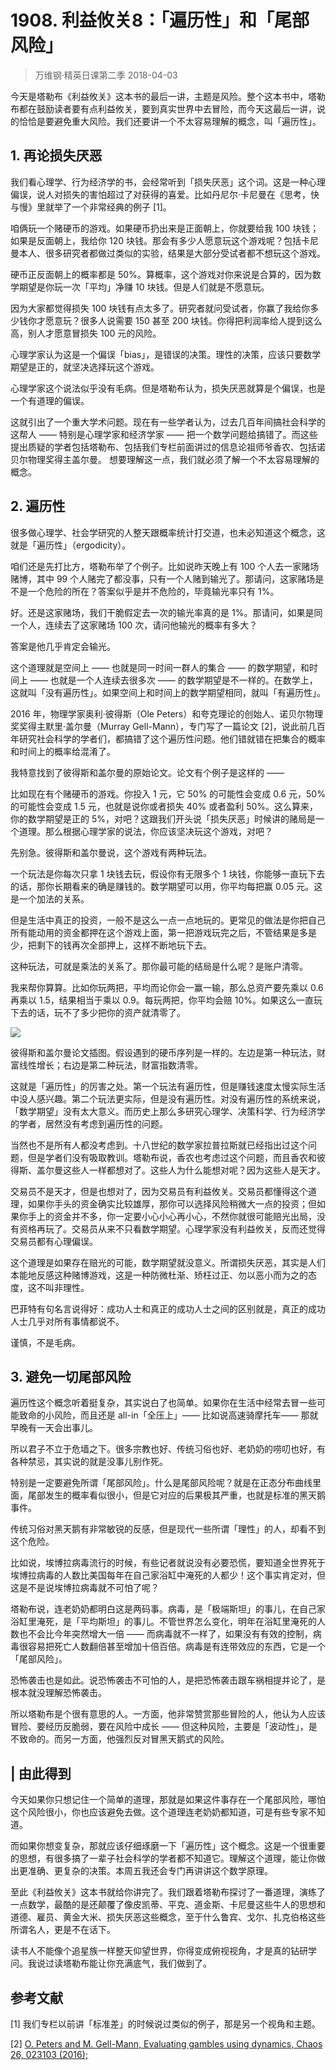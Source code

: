 # 1908. 利益攸关8：「遍历性」和「尾部风险」
> 万维钢·精英日课第二季
2018-04-03

今天是塔勒布《利益攸关》这本书的最后一讲，主题是风险。整个这本书中，塔勒布都在鼓励读者要有点利益攸关，要到真实世界中去冒险，而今天这最后一讲，说的恰恰是要避免重大风险。我们还要讲一个不太容易理解的概念，叫「遍历性」。

## 1. 再论损失厌恶
我们看心理学、行为经济学的书，会经常听到「损失厌恶」这个词。这是一种心理偏误，说人对损失的害怕超过了对获得的喜爱。比如丹尼尔·卡尼曼在《思考，快与慢》里就举了一个非常经典的例子 [1]。

咱俩玩一个赌硬币的游戏。如果硬币扔出来是正面朝上，你就要给我 100 块钱；如果是反面朝上，我给你 120 块钱。那会有多少人愿意玩这个游戏呢？包括卡尼曼本人、很多研究者都做过类似的实验，结果是大部分受试者都不想玩这个游戏。

硬币正反面朝上的概率都是 50%。算概率，这个游戏对你来说是合算的，因为数学期望是你玩一次「平均」净赚 10 块钱。但是人们就是不愿意玩。

因为大家都觉得损失 100 块钱有点太多了。研究者就问受试者，你赢了我给你多少钱你才愿意玩？很多人说需要 150 甚至 200 块钱。你得把利润率给人提到这么高，别人才愿意冒损失 100 元的风险。

心理学家认为这是一个偏误「bias」，是错误的决策。理性的决策，应该只要数学期望是正的，就坚决选择玩这个游戏。

心理学家这个说法似乎没有毛病。但是塔勒布认为，损失厌恶就算是个偏误，也是一个有道理的偏误。

这就引出了一个重大学术问题。现在有一些学者认为，过去几百年间搞社会科学的这帮人 —— 特别是心理学家和经济学家 —— 把一个数学问题给搞错了。而这些提出质疑的学者包括塔勒布、包括我们专栏前面讲过的信息论祖师爷香农、包括诺贝尔物理奖得主盖尔曼。
想要理解这一点，我们就必须了解一个不太容易理解的概念。

## 2. 遍历性
很多做心理学、社会学研究的人整天跟概率统计打交道，也未必知道这个概念，这就是「遍历性」（ergodicity）。

咱们还是先打比方，塔勒布举了个例子。比如说昨天晚上有 100 个人去一家赌场赌博，其中 99 个人赌完了都没事，只有一个人赌到输光了。那请问，这家赌场是不是一个危险的所在？答案似乎是并不危险的，毕竟输光率只有 1%。

好。还是这家赌场，我们干脆假定去一次的输光率真的是 1%。那请问，如果是同一个人，连续去了这家赌场 100 次，请问他输光的概率有多大？

答案是他几乎肯定会输光。

这个道理就是空间上 —— 也就是同一时间一群人的集合 —— 的数学期望，和时间上 —— 也就是一个人连续去很多次 —— 的数学期望是不一样的。在数学上，这就叫「没有遍历性」。如果空间上和时间上的数学期望相同，就叫「有遍历性」。

2016 年，物理学家奥利·彼得斯（Ole Peters）和夸克理论的创始人、诺贝尔物理奖奖得主默里·盖尔曼（Murray Gell-Mann），专门写了一篇论文 [2]，说此前几百年研究社会科学的学者们，都搞错了这个遍历性问题。他们错就错在把集合的概率和时间上的概率给混淆了。

我特意找到了彼得斯和盖尔曼的原始论文。论文有个例子是这样的 ——

比如现在有个赌硬币的游戏。你投入 1 元，它 50% 的可能性会变成 0.6 元，50% 的可能性会变成 1.5 元，也就是说你或者损失 40% 或者盈利 50%。这么算来，你的数学期望是正的 5%，对吧？这跟我们开头说「损失厌恶」时候讲的赌局是一个道理。那么根据心理学家的说法，你应该坚决玩这个游戏，对吧？

先别急。彼得斯和盖尔曼说，这个游戏有两种玩法。

一个玩法是你每次只拿 1 块钱去玩，假设你有无限多个 1 块钱，你能够一直玩下去的话，那你长期看来的确是赚钱的。数学期望可以用，你平均每把赢 0.05 元。这是一个加法的关系。

但是生活中真正的投资，一般不是这么一点一点地玩的。更常见的做法是你把自己所有能动用的资金都押在这个游戏上面，第一把游戏玩完之后，不管结果是多是少，把剩下的钱再次全部押上，这样不断地玩下去。

这种玩法，可就是乘法的关系了。那你最可能的结局是什么呢？是账户清零。

我来帮你算算。比如你玩两把，平均而论你会一赢一输，那么总资产要先乘以 0.6 再乘以 1.5，结果相当于乘以 0.9。每玩两把，你平均会赔 10%。如果这么一直玩下去的话，玩不了多少把你的资产就清零了。

![](https://raw.githubusercontent.com/dalong0514/selfstudy/master/图片链接/万维钢/2018075.jpg)

彼得斯和盖尔曼论文插图。假设遇到的硬币序列是一样的。左边是第一种玩法，财富线性增长；右边是第二种玩法，财富指数清零。

这就是「遍历性」的厉害之处。第一个玩法有遍历性，但是赚钱速度太慢实际生活中没人感兴趣。第二个玩法更实际，但是没有遍历性。对没有遍历性的系统来说，「数学期望」没有太大意义。而历史上那么多研究心理学、决策科学、行为经济学的学者，居然没有考虑到遍历性的问题。

当然也不是所有人都没考虑到。十八世纪的数学家拉普拉斯就已经指出过这个问题，但是学者们没有吸取教训。塔勒布说，香农也考虑过这个问题，而且香农和彼得斯、盖尔曼这些人一样都想对了。这些人为什么能想对呢？因为这些人是天才。

交易员不是天才，但是也想对了，因为交易员有利益攸关。交易员都懂得这个道理，如果你手头的资金确实比较雄厚，那你可以选择风险稍微大一点的投资；但如果你手上的资金并不多，你一定要小心小心再小心，不然你就很可能赔光出局，没有资格再玩了。交易员从来不只看数学期望。心理学家没有利益攸关，反而还觉得交易员都有心理偏误。

这个道理是如果存在赔光的可能，数学期望就没意义。所谓损失厌恶，其实是人们本能地反感这种赌博游戏，这是一种防微杜渐、矫枉过正、勿以恶小而为之的态度，这不叫非理性。

巴菲特有句名言说得好：成功人士和真正的成功人士之间的区别就是，真正的成功人士几乎对所有事情都说不。

谨慎，不是毛病。

## 3. 避免一切尾部风险
遍历性这个概念听着挺复杂，其实说白了也简单。如果你在生活中经常去冒一些可能致命的小风险，而且还是 all-in「全压上」—— 比如说高速骑摩托车—— 那就早晚有一天会出事儿。

所以君子不立于危墙之下。很多宗教也好、传统习俗也好、老奶奶的唠叨也好，有各种禁忌，其实说的就是没事儿别作死。

特别是一定要避免所谓「尾部风险」。什么是尾部风险呢？就是在正态分布曲线里面，尾部发生的概率看似很小，但是它对应的后果极其严重，也就是标准的黑天鹅事件。

传统习俗对黑天鹅有非常敏锐的反感，但是现代一些所谓「理性」的人，却看不到这个危险。

比如说，埃博拉病毒流行的时候，有些记者就说没有必要恐慌，要知道全世界死于埃博拉病毒的人数比美国每年在自己家浴缸中淹死的人都少！这个事实肯定对，但这是不是说埃博拉病毒就不可怕了呢？

塔勒布说，连老奶奶都明白这是两码事。病毒，是「极端斯坦」的事儿，在自己家浴缸里淹死，是「平均斯坦」的事儿。不管世界怎么变化，明年在浴缸里淹死的人数也不会比今年突然增大一倍 —— 而病毒就不一样了，如果没有有效的控制，病毒很容易把死亡人数翻倍甚至增加十倍百倍。病毒是有连带效应的东西，它是一个「尾部风险」。

恐怖袭击也是如此。说恐怖袭击不可怕的人，是把恐怖袭击跟车祸相提并论了，是根本就没理解恐怖袭击。

所以塔勒布是个很有意思的人。一方面，他非常赞赏那些冒险的人，他认为人应该冒险、要经历反脆弱，要在风险中成长 —— 但这种风险，主要是「波动性」，是不致命的。而另一方面，他强烈反对冒黑天鹅式的风险。

## | 由此得到
今天如果你只想记住一个简单的道理，那就是如果这件事存在一个尾部风险，哪怕这个风险很小，你也应该避免去做。这个道理连老奶奶都知道，可是有些专家不知道。

而如果你想变复杂，那就应该仔细琢磨一下「遍历性」这个概念。这是一个很重要的思想，有很多搞了一辈子社会科学的学者都不知道它。理解这个道理，能让你做出更准确、更复杂的决策。本周五我还会专门再讲讲这个数学原理。

至此《利益攸关》这本书就给你讲完了。我们跟着塔勒布探讨了一番道理，演练了一点数学，最酷的是还颠覆了像皮凯蒂、平克、道金斯、卡尼曼这些牛人的思想和道德、雇员、黄金大米、损失厌恶这些概念，至于什么鲁宾、戈尔、扎克伯格这些所谓名人，更是不在话下。

读书人不能像个追星族一样整天仰望世界，你得变成俯视视角，才是真的钻研学问。我说过读塔勒布能让你充满底气，我们做到了。

## 参考文献
[1] 我们专栏以前讲「标准差」的时候说过类似的例子，那是另一个视角和主题。

[2] [O. Peters and M. Gell-Mann, Evaluating gambles using dynamics, Chaos 26, 023103 (2016);](https://aip.scitation.org/doi/full/10.1063/1.4940236)
